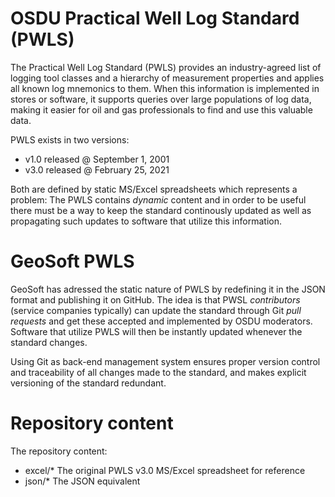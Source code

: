 # OSDU Practical Well Log Standard (PWLS)

The Practical Well Log Standard (PWLS) provides an industry-agreed list of logging tool
classes and a hierarchy of measurement properties and applies all known log mnemonics to them.
When this information is implemented in stores or software, it supports queries over large
populations of log data, making it easier for oil and gas professionals to find and use this
valuable data.

PWLS exists in two versions:

* v1.0 released @ September 1, 2001
* v3.0 released @ February 25, 2021

Both are defined by static MS/Excel spreadsheets which represents a problem: The PWLS
contains _dynamic_ content and in order to be useful there must be a way to keep the
standard continously updated as well as propagating such updates to software that utilize
this information.


# GeoSoft PWLS

GeoSoft has adressed the static nature of PWLS by redefining it in the JSON format and
publishing it on GitHub. The idea is that PWSL _contributors_ (service companies typically)
can update the standard through Git _pull requests_ and get these accepted and implemented
by OSDU moderators. Software that utilize PWLS will then be instantly updated whenever
the standard changes.

Using Git as back-end management system ensures proper version control and traceability
of all changes made to the standard, and makes explicit versioning of the standard redundant.


# Repository content

The repository content:

* excel/* The original PWLS v3.0 MS/Excel spreadsheet for reference
* json/*  The JSON equivalent


